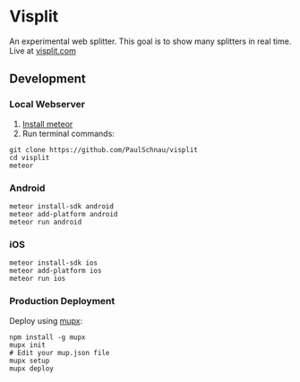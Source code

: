 # Visplit
An experimental web splitter. This goal is to show many splitters in real time.
Live at [visplit.com](http://visplit.com)

## Development
### Local Webserver

1. [Install meteor](https://www.meteor.com/install)
2. Run terminal commands:
```
git clone https://github.com/PaulSchnau/visplit
cd visplit
meteor
```


### Android
```
meteor install-sdk android
meteor add-platform android
meteor run android
```


### iOS
```
meteor install-sdk ios
meteor add-platform ios
meteor run ios
```


### Production Deployment
Deploy using [mupx](https://github.com/arunoda/meteor-up/tree/mupx):
```
npm install -g mupx
mupx init
# Edit your mup.json file
mupx setup
mupx deploy
```
